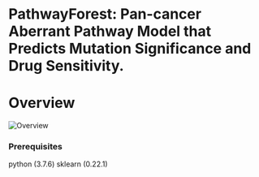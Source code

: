# PathwayForest: Pan-cancer Aberrant Pathway Model that Predicts Mutation Significance and Drug Sensitivity.

# Overview
![Overview](https://github.com/SanoKyohei/PathwayForest/blob/master/Example/Overview.png)

### Prerequisites
python (3.7.6) 
sklearn (0.22.1) 
